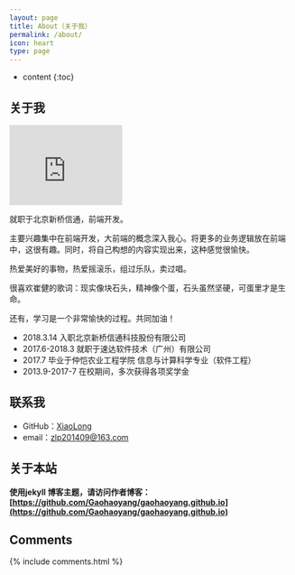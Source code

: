 ```yaml
---
layout: page
title: About（关于我）
permalink: /about/
icon: heart
type: page
---
```


* content
{:toc}

## 关于我

<iframe src="https://githubbadge.appspot.com/gaohaoyang?s=1" style="border: 0;height: 142px;width: 200px;overflow: hidden;" frameBorder="0"></iframe>

就职于北京新桥信通，前端开发。

主要兴趣集中在前端开发，大前端的概念深入我心。将更多的业务逻辑放在前端中，这很有趣。同时，将自己构想的内容实现出来，这种感觉很愉快。

热爱美好的事物，热爱摇滚乐，组过乐队，卖过唱。

很喜欢崔健的歌词：现实像块石头，精神像个蛋，石头虽然坚硬，可蛋里才是生命。

还有，学习是一个非常愉快的过程。共同加油！

* 2018.3.14 入职北京新桥信通科技股份有限公司
* 2017.6-2018.3 就职于速达软件技术（广州）有限公司
* 2017.7 毕业于仲恺农业工程学院 信息与计算科学专业（软件工程）
* 2013.9-2017-7 在校期间，多次获得各项奖学金


## 联系我

* GitHub：[XiaoLong](https://github.com/ToBeAXiaoLong)
* email：zlp201409@163.com


## 关于本站

**使用jekyll 博客主题，请访问作者博客：[https://github.com/Gaohaoyang/gaohaoyang.github.io](https://github.com/Gaohaoyang/gaohaoyang.github.io)**


## Comments

{% include comments.html %}
